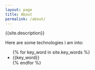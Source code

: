 ```yaml
---
layout: page
title: About
permalink: /about/
---
```


{{site.description}}

Here are some technologies i am into:

<ul>
{% for key_word in site.key_words %}
  <li>{{key_word}}</li>
{% endfor %}
</ul>
